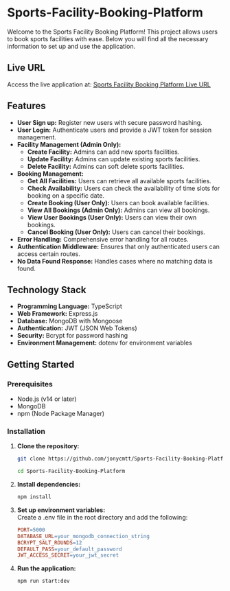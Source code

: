 # Sports-Facility-Booking-Platform

Welcome to the Sports Facility Booking Platform! This project allows users to book sports facilities with ease. Below you will find all the necessary information to set up and use the application.

## Live URL

Access the live application at: [Sports Facility Booking Platform Live URL](https://assignment03-olive.vercel.app/)

## Features

- **User Sign up:** Register new users with secure password hashing.
- **User Login:** Authenticate users and provide a JWT token for session management.
- **Facility Management (Admin Only):**
  - **Create Facility:** Admins can add new sports facilities.
  - **Update Facility:** Admins can update existing sports facilities.
  - **Delete Facility:** Admins can soft delete sports facilities.
- **Booking Management:**
  - **Get All Facilities:** Users can retrieve all available sports facilities.
  - **Check Availability:** Users can check the availability of time slots for booking on a specific date.
  - **Create Booking (User Only):** Users can book available facilities.
  - **View All Bookings (Admin Only):** Admins can view all bookings.
  - **View User Bookings (User Only):** Users can view their own bookings.
  - **Cancel Booking (User Only):** Users can cancel their bookings.
- **Error Handling:** Comprehensive error handling for all routes.
- **Authentication Middleware:** Ensures that only authenticated users can access certain routes.
- **No Data Found Response:** Handles cases where no matching data is found.

## Technology Stack

- **Programming Language:** TypeScript
- **Web Framework:** Express.js
- **Database:** MongoDB with Mongoose
- **Authentication:** JWT (JSON Web Tokens)
- **Security:** Bcrypt for password hashing
- **Environment Management:** dotenv for environment variables

## Getting Started

### Prerequisites

- Node.js (v14 or later)
- MongoDB
- npm (Node Package Manager)

### Installation

1. **Clone the repository:**

   ```sh
   git clone https://github.com/jonycmtt/Sports-Facility-Booking-Platform.git

   cd Sports-Facility-Booking-Platform

   ```

2. **Install dependencies:**

   ```sh
   npm install
   ```

3. **Set up environment variables:**
   <br>
   Create a .env file in the root directory and add the following:

   ```makefile
   PORT=5000
   DATABASE_URL=your_mongodb_connection_string
   BCRYPT_SALT_ROUNDS=12
   DEFAULT_PASS=your_default_password
   JWT_ACCESS_SECRET=your_jwt_secret

   ```

4. **Run the application:**

   ```sh
   npm run start:dev
   ```
